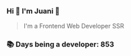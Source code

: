 ### Hi 👋 I&#39;m Juani 🦁

> I&#39;m a Frontend Web Developer SSR

### 📚 Days being a developer: 853
